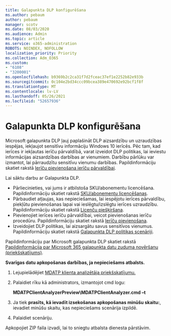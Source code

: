 ```yaml
---
title: Galapunkta DLP konfigurēšana
ms.author: pebaum
author: pebaum
manager: scotv
ms.date: 08/03/2020
ms.audience: Admin
ms.topic: article
ms.service: o365-administration
ROBOTS: NOINDEX, NOFOLLOW
localization_priority: Priority
ms.collection: Adm_O365
ms.custom:
- "6108"
- "3200001"
ms.openlocfilehash: b9369b2c2ca31f7d2fceac37ef1e2252b82e933b
ms.sourcegitcommit: 0c104e2bd34ccc09bcea389e470692e92bcf1f8f
ms.translationtype: MT
ms.contentlocale: lv-LV
ms.lasthandoff: 05/26/2021
ms.locfileid: "52657936"
---
```

# <a name="configure-endpoint-dlp"></a>Galapunkta DLP konfigurēšana

Microsoft galapunkta DLP ļauj paplašināt DLP aizsardzību un uzraudzības iespējas, iekļaujot sensitīvu informāciju Windows 10 ierīcēs. Pēc tam, kad ierīces ir iekļautas ierīču pārvaldībā, varat izveidot DLP politikas, lai ieviestu informācijas aizsardzības darbības ar vienumiem. Darbību pārlūku var izmantot, lai pārraudzītu sensitīvu vienumu darbības. Papildinformāciju skatiet rakstā [Ierīču pievienošana ierīču pārvaldībai](/microsoft-365/compliance/endpoint-dlp-getting-started#onboarding-devices-into-device-management).  

Lai sāktu darbu ar Galapunkta DLP.

- Pārliecinieties, vai jums ir atbilstoša SKU/abonementu licencēšana. Papildinformāciju skatiet rakstā [SKU/abonementu licencēšanas](/microsoft-365/compliance/endpoint-dlp-getting-started#skusubscriptions-licensing).
- Pārbaudiet atļaujas, kas nepieciešamas, lai iespējotu ierīces pārvaldību, piekļūtu pievienošanas lapai vai ieslēgtu/izslēgtu ierīces uzraudzību. Papildinformāciju skatiet rakstā [Licenču piešķiršana](/microsoft-365/compliance/endpoint-dlp-getting-started#permissions).
- Pievienojiet ierīces ierīču pārvaldībai, veicot pievienošanas ierīču procedūru. Papildinformāciju skatiet rakstā [Ierīču pievienošana](/microsoft-365/compliance/endpoint-dlp-getting-started#onboarding-devices). 
- Izveidojiet DLP politikas, lai aizsargātu savus sensitīvos vienumus. Papildinformāciju skatiet rakstā [Galapunkta DLP politikas scenāriji](/microsoft-365/compliance/endpoint-dlp-using?view=o365-worldwide#endpoint-dlp-policy-scenarios).

Papildinformāciju par Microsoft galapunkta DLP skatiet rakstā [Papildinformācija par Microsoft 365 galapunkta datu zuduma novēršanu (priekšskatījums)](/microsoft-365/compliance/endpoint-dlp-learn-about).

**Svarīgas datu apkopošanas darbības, ja nepieciešams atbalsts.**

1. Lejupielādējiet [MDATP klienta analizētāja priekšskatījumu.](https://aka.ms/betamdatpanalyzer)
1. Palaidiet rīku kā administrators, izmantojot cmd logu:

    **MDATPClientAnalyzerPreview\MDATPClientAnalyzer.cmd –t**

1. Ja tiek **prasīts, kā ievadīt izsekošanas apkopošanas minūšu skaitu:**, ievadiet minūšu skaitu, kas nepieciešams scenārija izpildē.
1. Palaidiet scenāriju.

Apkopojiet ZIP faila izvadi, lai to sniegtu atbalsta dienesta pārstāvim.
